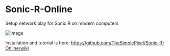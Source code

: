 # Sonic-R-Online
Setup network play for Sonic R on modern computers

![image](https://user-images.githubusercontent.com/42420434/206638798-8f8545e8-e85e-4000-a651-4b18669f2fc2.png)


Installation and tutorial is here: https://github.com/TheSimplePixel/Sonic-R-Online/wiki
